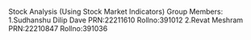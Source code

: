 Stock Analysis (Using Stock Market Indicators)
Group Members:
1.Sudhanshu Dilip Dave 
    PRN:22211610
    Rollno:391012
2.Revat Meshram
    PRN:22210847
    Rollno:391036
